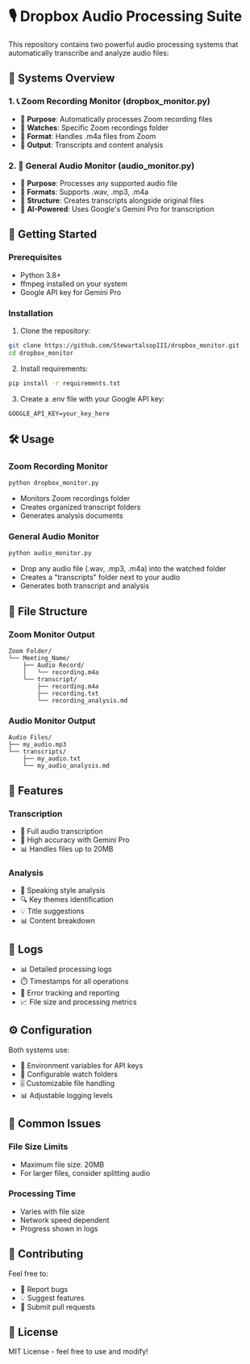 # 🎙️ Dropbox Audio Processing Suite

This repository contains two powerful audio processing systems that automatically transcribe and analyze audio files:

## 🔄 Systems Overview

### 1. 📞 Zoom Recording Monitor (dropbox_monitor.py)
- 🎯 **Purpose**: Automatically processes Zoom recording files
- 📁 **Watches**: Specific Zoom recordings folder
- 🎤 **Format**: Handles .m4a files from Zoom
- 📝 **Output**: Transcripts and content analysis

### 2. 🎵 General Audio Monitor (audio_monitor.py)
- 🎯 **Purpose**: Processes any supported audio file
- 🎨 **Formats**: Supports .wav, .mp3, .m4a
- 📁 **Structure**: Creates transcripts alongside original files
- 🤖 **AI-Powered**: Uses Google's Gemini Pro for transcription

## 🚀 Getting Started

### Prerequisites
- Python 3.8+
- ffmpeg installed on your system
- Google API key for Gemini Pro

### Installation
1. Clone the repository:
```bash
git clone https://github.com/StewartalsopIII/dropbox_monitor.git
cd dropbox_monitor
```

2. Install requirements:
```bash
pip install -r requirements.txt
```

3. Create a .env file with your Google API key:
```
GOOGLE_API_KEY=your_key_here
```

## 🛠️ Usage

### Zoom Recording Monitor
```bash
python dropbox_monitor.py
```
- Monitors Zoom recordings folder
- Creates organized transcript folders
- Generates analysis documents

### General Audio Monitor
```bash
python audio_monitor.py
```
- Drop any audio file (.wav, .mp3, .m4a) into the watched folder
- Creates a "transcripts" folder next to your audio
- Generates both transcript and analysis

## 📁 File Structure

### Zoom Monitor Output
```
Zoom Folder/
└── Meeting_Name/
    ├── Audio Record/
    │   └── recording.m4a
    └── transcript/
        ├── recording.m4a
        ├── recording.txt
        └── recording_analysis.md
```

### Audio Monitor Output
```
Audio Files/
├── my_audio.mp3
└── transcripts/
    ├── my_audio.txt
    └── my_audio_analysis.md
```

## 🤖 Features

### Transcription
- 📝 Full audio transcription
- 🎯 High accuracy with Gemini Pro
- 📊 Handles files up to 20MB

### Analysis
- 🎨 Speaking style analysis
- 🔍 Key themes identification
- 💡 Title suggestions
- 📊 Content breakdown

## 📝 Logs
- 📊 Detailed processing logs
- ⏱️ Timestamps for all operations
- 🚫 Error tracking and reporting
- 📈 File size and processing metrics

## ⚙️ Configuration
Both systems use:
- 🔑 Environment variables for API keys
- 📁 Configurable watch folders
- 🎚️ Customizable file handling
- 📊 Adjustable logging levels

## 🚨 Common Issues

### File Size Limits
- Maximum file size: 20MB
- For larger files, consider splitting audio

### Processing Time
- Varies with file size
- Network speed dependent
- Progress shown in logs

## 🤝 Contributing
Feel free to:
- 🐛 Report bugs
- 💡 Suggest features
- 🔧 Submit pull requests

## 📜 License
MIT License - feel free to use and modify!